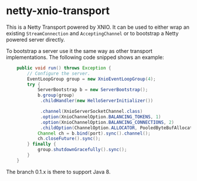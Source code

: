 netty-xnio-transport
====================

This is a Netty Transport powered by XNIO. It can be used to either wrap an existing `StreamConnection` and `AcceptingChannel` or to bootstrap a Netty powered server directly. 

To bootstrap a server use it the same way as other transport implementations. The following code snipped shows an example:

```java
    public void run() throws Exception {
        // Configure the server.
        EventLoopGroup group = new XnioEventLoopGroup(4);
        try {
            ServerBootstrap b = new ServerBootstrap();
            b.group(group)
             .childHandler(new HelloServerInitializer())

             .channel(XnioServerSocketChannel.class)
             .option(XnioChannelOption.BALANCING_TOKENS, 1)
             .option(XnioChannelOption.BALANCING_CONNECTIONS, 2)
             .childOption(ChannelOption.ALLOCATOR, PooledByteBufAllocator.DEFAULT);
            Channel ch = b.bind(port).sync().channel();
            ch.closeFuture().sync();
        } finally {
            group.shutdownGracefully().sync();
        }
    }
```

The branch 0.1.x is there to support Java 8.

